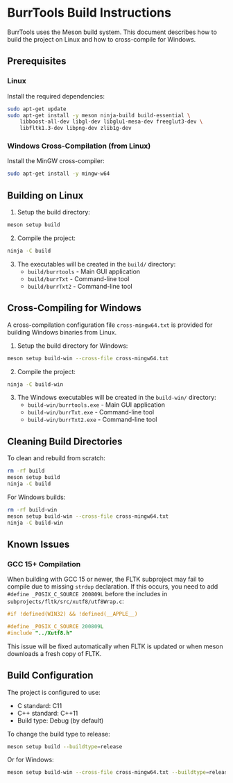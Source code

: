 # BurrTools Build Instructions

BurrTools uses the Meson build system. This document describes how to build the project on Linux and how to cross-compile for Windows.

## Prerequisites

### Linux

Install the required dependencies:

```bash
sudo apt-get update
sudo apt-get install -y meson ninja-build build-essential \
    libboost-all-dev libgl-dev libglu1-mesa-dev freeglut3-dev \
    libfltk1.3-dev libpng-dev zlib1g-dev
```

### Windows Cross-Compilation (from Linux)

Install the MinGW cross-compiler:

```bash
sudo apt-get install -y mingw-w64
```

## Building on Linux

1. Setup the build directory:

```bash
meson setup build
```

2. Compile the project:

```bash
ninja -C build
```

3. The executables will be created in the `build/` directory:
   - `build/burrtools` - Main GUI application
   - `build/burrTxt` - Command-line tool
   - `build/burrTxt2` - Command-line tool

## Cross-Compiling for Windows

A cross-compilation configuration file `cross-mingw64.txt` is provided for building Windows binaries from Linux.

1. Setup the build directory for Windows:

```bash
meson setup build-win --cross-file cross-mingw64.txt
```

2. Compile the project:

```bash
ninja -C build-win
```

3. The Windows executables will be created in the `build-win/` directory:
   - `build-win/burrtools.exe` - Main GUI application
   - `build-win/burrTxt.exe` - Command-line tool
   - `build-win/burrTxt2.exe` - Command-line tool

## Cleaning Build Directories

To clean and rebuild from scratch:

```bash
rm -rf build
meson setup build
ninja -C build
```

For Windows builds:

```bash
rm -rf build-win
meson setup build-win --cross-file cross-mingw64.txt
ninja -C build-win
```

## Known Issues

### GCC 15+ Compilation

When building with GCC 15 or newer, the FLTK subproject may fail to compile due to missing `strdup` declaration. If this occurs, you need to add `#define _POSIX_C_SOURCE 200809L` before the includes in `subprojects/fltk/src/xutf8/utf8Wrap.c`:

```c
#if !defined(WIN32) && !defined(__APPLE__)

#define _POSIX_C_SOURCE 200809L
#include "../Xutf8.h"
```

This issue will be fixed automatically when FLTK is updated or when meson downloads a fresh copy of FLTK.

## Build Configuration

The project is configured to use:
- C standard: C11
- C++ standard: C++11
- Build type: Debug (by default)

To change the build type to release:

```bash
meson setup build --buildtype=release
```

Or for Windows:

```bash
meson setup build-win --cross-file cross-mingw64.txt --buildtype=release
```
